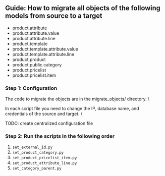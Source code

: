 ## Guide: How to migrate all objects of the following models from source to a target
  * product.attribute
  * product.attribute.value
  * product.attribute.line
  * product.template
  * product.template.attribute.value
  * product.template.attribute.line
  * product.product 
  * product.public.category
  * product.pricelist
  * product.pricelist.item

### Step 1: Configuration
The code to migrate the objects are in the migrate_objects/ directory. \

In each script file you need to change the IP, database name, and credentials of the source and target. \

TODO: create centralized configuration file

### Step 2: Run the scripts in the following order
1. `set_external_id.py`
2. `set_product_category.py`
3. `set_product_pricelist_item.py`
4. `set_product_attribute_line.py`
5. `set_category_parent.py`
